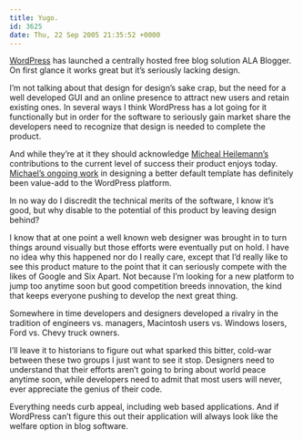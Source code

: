 ```yaml
---
title: Yugo.
id: 3625
date: Thu, 22 Sep 2005 21:35:52 +0000
---
```


[WordPress](http://www.wordpress.com) has launched a centrally hosted free blog solution <span class="caps">ALA</span> Blogger. On first glance it works great but it’s seriously lacking design.  

I’m not talking about that design for design’s sake crap, but the need for a well developed <span class="caps">GUI</span> and an online presence to attract new users and retain existing ones. In several ways I think WordPress has a lot going for it functionally but in order for the software to seriously gain market share the developers need to recognize that design is needed to complete the product.  

And while they’re at it they should acknowledge [Micheal Heilemann’s](http://binarybonsai.com/) contributions to the current level of success their product enjoys today. [Michael’s ongoing work](http://binarybonsai.com/kubrick/) in designing a better default template has definitely been value-add to the WordPress platform.  

In no way do I discredit the technical merits of the software, I know it’s good, but why disable to the potential of this product by leaving design behind?  

I know that at one point a well known web designer was brought in to turn things around visually but those efforts were eventually put on hold. I have no idea why this happened nor do I really care, except that I’d really like to see this product mature to the point that it can seriously compete with the likes of Google and Six Apart. Not because I’m looking for a new platform to jump too anytime soon but good competition breeds innovation, the kind that keeps everyone pushing to develop the next great thing.  

Somewhere in time developers and designers developed a rivalry in the tradition of engineers vs. managers, Macintosh users vs. Windows losers, Ford vs. Chevy truck owners.  

I’ll leave it to historians to figure out what sparked this bitter, cold-war between these two groups I just want to see it stop. Designers need to understand that their efforts aren’t going to bring about world peace anytime soon, while developers need to admit that most users will never, ever appreciate the genius of their code.  

Everything needs curb appeal, including web based applications. And if WordPress can’t figure this out their application will always look like the welfare option in blog software.





